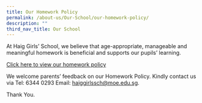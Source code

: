 ```yaml
---
title: Our Homework Policy
permalink: /about-us/Our-School/our-homework-policy/
description: ""
third_nav_title: Our School
---
```

At Haig Girls’ School, we believe that age-appropriate, manageable and meaningful homework is beneficial and supports our pupils’ learning.

  
[Click here to view our homework policy](/files/hgs%20homework%20policy%202023.pdf)

We welcome parents’ feedback on our Homework Policy. Kindly contact us via Tel: 6344 0293
Email:&nbsp;[haiggirlssch@moe.edu.sg](mailto:haiggirlssch@moe.edu.sg). 

Thank You.